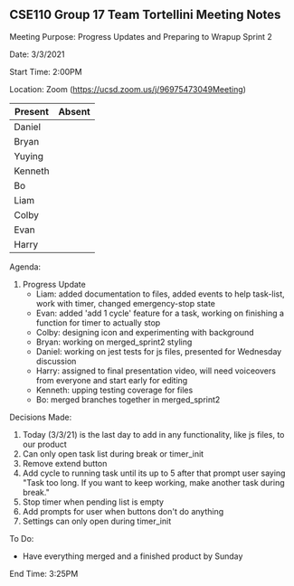 ## CSE110 Group 17 Team Tortellini Meeting Notes

Meeting Purpose: Progress Updates and Preparing to Wrapup Sprint 2

Date: 3/3/2021

Start Time: 2:00PM

Location: Zoom (https://ucsd.zoom.us/j/96975473049Meeting)

|  Present |  Absent  |
| -------- | -------- |
|  Daniel  |          |
|  Bryan   |          |         
|  Yuying  |          |         
|  Kenneth |          |         
|  Bo      |          |         
|  Liam    |          |         
|  Colby   |          |         
|  Evan    |          |         
|  Harry   |          |         

Agenda:
1. Progress Update
   * Liam: added documentation to files, added events to help task-list, work with timer, changed emergency-stop state 
   * Evan: added 'add 1 cycle' feature for a task, working on finishing a function for timer to actually stop
   * Colby: designing icon and experimenting with background
   * Bryan: working on merged_sprint2 styling
   * Daniel: working on jest tests for js files, presented for Wednesday discussion
   * Harry: assigned to final presentation video, will need voiceovers from everyone and start early for editing
   * Kenneth: upping testing coverage for files
   * Bo: merged branches together in merged_sprint2
  
Decisions Made:
1. Today (3/3/21) is the last day to add in any functionality, like js files, to our product
2. Can only open task list during break or timer_init
3. Remove extend button
4. Add cycle to running task until its up to 5 after that prompt user saying "Task too long. If you want to keep working, make another task during break."
5. Stop timer when pending list is empty
6. Add prompts for user when buttons don't do anything
7. Settings can only open during timer_init

To Do:
* Have everything merged and a finished product by Sunday

End Time: 3:25PM